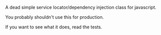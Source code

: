 A dead simple service locator/dependency injection class for javascript.

You probably shouldn't use this for production.

If you want to see what it does, read the tests.
